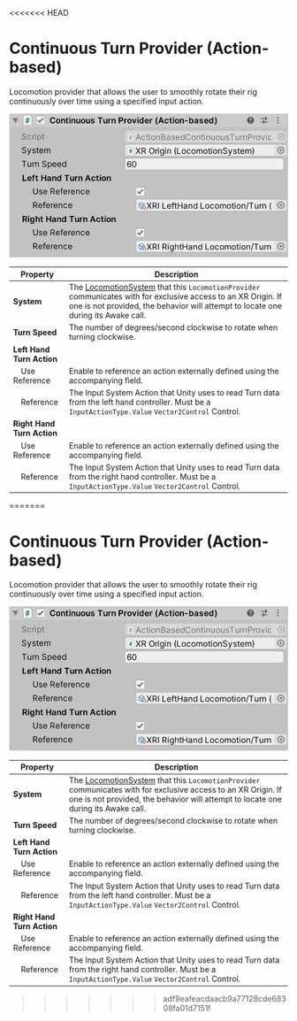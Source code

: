 <<<<<<< HEAD
# Continuous Turn Provider (Action-based)

Locomotion provider that allows the user to smoothly rotate their rig continuously over time using a specified input action.

![ActionBasedContinuousTurnProvider component](images/continuous-turn-provider-action-based.png)

| **Property** | **Description** |
|--|--|
| **System** | The [LocomotionSystem](locomotion-system.md) that this `LocomotionProvider` communicates with for exclusive access to an XR Origin. If one is not provided, the behavior will attempt to locate one during its Awake call. |
| **Turn Speed** | The number of degrees/second clockwise to rotate when turning clockwise. |
| **Left Hand Turn Action** | |
| &emsp;Use Reference | Enable to reference an action externally defined using the accompanying field. |
| &emsp;Reference | The Input System Action that Unity uses to read Turn data from the left hand controller. Must be a `InputActionType.Value` `Vector2Control` Control. |
| **Right Hand Turn Action** | |
| &emsp;Use Reference | Enable to reference an action externally defined using the accompanying field. |
| &emsp;Reference | The Input System Action that Unity uses to read Turn data from the right hand controller. Must be a `InputActionType.Value` `Vector2Control` Control. |
=======
# Continuous Turn Provider (Action-based)

Locomotion provider that allows the user to smoothly rotate their rig continuously over time using a specified input action.

![ActionBasedContinuousTurnProvider component](images/continuous-turn-provider-action-based.png)

| **Property** | **Description** |
|--|--|
| **System** | The [LocomotionSystem](locomotion-system.md) that this `LocomotionProvider` communicates with for exclusive access to an XR Origin. If one is not provided, the behavior will attempt to locate one during its Awake call. |
| **Turn Speed** | The number of degrees/second clockwise to rotate when turning clockwise. |
| **Left Hand Turn Action** | |
| &emsp;Use Reference | Enable to reference an action externally defined using the accompanying field. |
| &emsp;Reference | The Input System Action that Unity uses to read Turn data from the left hand controller. Must be a `InputActionType.Value` `Vector2Control` Control. |
| **Right Hand Turn Action** | |
| &emsp;Use Reference | Enable to reference an action externally defined using the accompanying field. |
| &emsp;Reference | The Input System Action that Unity uses to read Turn data from the right hand controller. Must be a `InputActionType.Value` `Vector2Control` Control. |
>>>>>>> adf9eafeacdaacb9a77128cde68308fa01d7151f

